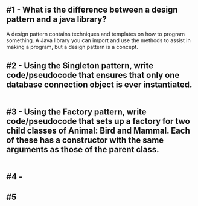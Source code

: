 ## #1 - What is the difference between a design pattern and a java library?
A design pattern contains techniques and templates on how to program something. A Java library you can import and use the methods to assist in making a program, but a design pattern is a concept.
## #2 - Using the Singleton pattern, write code/pseudocode that ensures that only one database connection object is ever instantiated.
```Java

```
## #3 - Using the Factory pattern, write code/pseudocode that sets up a factory for two child classes of Animal: Bird and Mammal. Each of these has a constructor with the same arguments as those of the parent class.
```Java

```

## #4 - 

## #5
